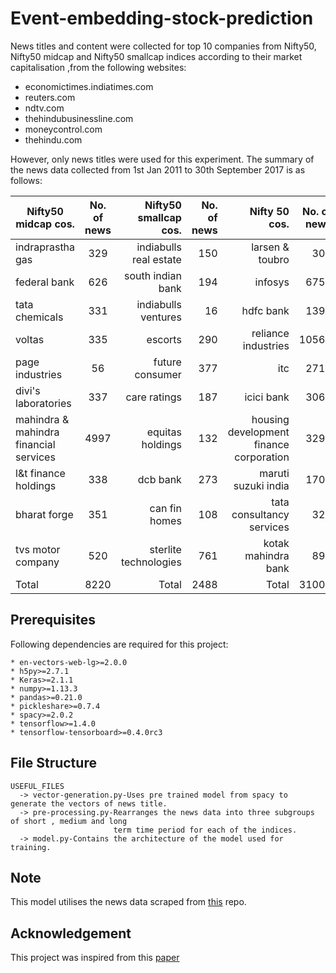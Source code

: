 # Event-embedding-stock-prediction

News titles and content were collected for top 10 companies from Nifty50, Nifty50 midcap and Nifty50 smallcap indices according to their market capitalisation ,from the following websites:
  * economictimes.indiatimes.com
  * reuters.com
  * ndtv.com
  * thehindubusinessline.com
  * moneycontrol.com
  * thehindu.com
  
However, only news titles were used for this experiment.
The summary of the news data collected from 1st Jan 2011 to 30th September 2017 is as follows:

|Nifty50 midcap cos.|No. of news|Nifty50 smallcap cos.|No. of news|Nifty 50 cos.|No. of news
| ------------- |:-------------:| -----:| -----:| -----:| -----:|
|indraprastha gas|329|indiabulls real estate|150|larsen & toubro|303
|federal bank|626|south indian bank|194|infosys|6751
|tata chemicals|331|indiabulls ventures|16|hdfc bank|1399
|voltas|335|escorts|290|reliance industries|10563
|page industries|56|future consumer|377|itc|2713
|divi's laboratories|337|care ratings|187|icici bank|3066
|mahindra & mahindra financial services|4997|equitas holdings|132|housing development finance corporation|3290
|l&t finance holdings|338|dcb bank|273|maruti suzuki india|1708
|bharat forge|351|can fin homes|108|tata consultancy services|321
|tvs motor company|520|sterlite technologies|761|kotak mahindra bank|891
|Total|8220|Total|2488|Total|31005

## Prerequisites
  Following dependencies are required for this project:
  
    * en-vectors-web-lg>=2.0.0
    * h5py>=2.7.1
    * Keras>=2.1.1
    * numpy>=1.13.3
    * pandas>=0.21.0
    * pickleshare>=0.7.4
    * spacy>=2.0.2
    * tensorflow>=1.4.0
    * tensorflow-tensorboard>=0.4.0rc3
    
## File Structure 

	USEFUL_FILES
      -> vector-generation.py-Uses pre trained model from spacy to generate the vectors of news title.
      -> pre-processing.py-Rearranges the news data into three subgroups of short , medium and long 
                           term time period for each of the indices.
      -> model.py-Contains the architecture of the model used for training.
      
  
## Note

This model utilises the news data scraped from [this](https://github.com/gyanesh-m/Sentiment-analysis-of-financial-news-data) repo.

## Acknowledgement
This project was inspired from this [paper](https://www.ijcai.org/Proceedings/15/Papers/329.pdf)
